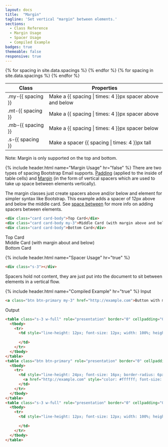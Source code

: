 ```yaml
---
layout: docs
title:  "Margin"
tagline: 'Set vertical "margin" between elements.'
sections:
  - Class Reference
  - Margin Usage
  - Spacer Usage
  - Compiled Example
badges: true
themeable: false
responsive: true
---
```

<a class="anchor" name="class-reference"></a>
<div class="table-utilities">
  <table class="table">
    <thead>
      <tr>
        <th>Class</th>
        <th>Properties</th>
      </tr>
    </thead>
    <tbody>
      {% for spacing in site.data.spacings %}
        <tr><td class="class">.my-{{ spacing }}</td><td class="result">Make a {{ spacing | times: 4 }}px spacer above and below</td></tr>
        <tr><td class="class">.mt-{{ spacing }}</td><td class="result">Make a {{ spacing | times: 4 }}px spacer above</td></tr>
        <tr><td class="class">.mb-{{ spacing }}</td><td class="result">Make a {{ spacing | times: 4 }}px spacer below</td></tr>
      {% endfor %}
      {% for spacing in site.data.spacings %}
        <tr><td class="class">.s-{{ spacing }}</td><td class="result">Make a spacer {{ spacing | times: 4 }}px tall</td></tr>
      {% endfor %}
    </tbody>
  </table>
</div>
Note: Margin is only supported on the top and bottom.

{% include header.html name="Margin Usage" hr="false" %}
There are two types of spacing Bootstrap Email supports. [Padding](/docs/padding) (applied to the inside of table cells) and [Margin](/docs/margin) (in the form of vertical spacers which are used to take up space between elements vertically).

The margin classes just create spacers above and/or below and element for simpler syntax like Bootstrap. This example adds a spacer of 12px above and below the middle card. See [space between](/docs/space-between) for more info on adding spacers between elements.
```html
<div class="card card-body">Top Card</div>
<div class="card card-body my-3">Middle Card (with margin above and below)</div>
<div class="card card-body">Bottom Card</div>
```

<div class="card card-body">Top Card</div>
<div class="card card-body my-3">Middle Card (with margin about and below)</div>
<div class="card card-body">Bottom Card</div>

{% include header.html name="Spacer Usage" hr="true" %}
```html
<div class="s-3"></div>
```
Spacers hold not content, they are just put into the document to sit between elements in a vertical flow.

{% include header.html name="Compiled Example" hr="true" %}
<span class="badge rounded-pill badge-input">Input</span>
```html
<a class="btn btn-primary my-3" href="http://example.com">Button with mega margin</a>
```

<span class="badge rounded-pill badge-output">Output</span>
```html
<table class="s-3 w-full" role="presentation" border="0" cellpadding="0" cellspacing="0" style="width: 100%;" width="100%">
  <tbody>
    <tr>
      <td style="line-height: 12px; font-size: 12px; width: 100%; height: 12px; margin: 0;" align="left" width="100%" height="12">
         
      </td>
    </tr>
  </tbody>
</table>
<table class="btn btn-primary" role="presentation" border="0" cellpadding="0" cellspacing="0" style="border-radius: 6px; border-collapse: separate !important;">
  <tbody>
    <tr>
      <td style="line-height: 24px; font-size: 16px; border-radius: 6px; margin: 0;" align="center" bgcolor="#0d6efd">
        <a href="http://example.com" style="color: #ffffff; font-size: 16px; font-family: Helvetica, Arial, sans-serif; text-decoration: none; border-radius: 6px; line-height: 20px; display: inline-block; font-weight: normal; white-space: nowrap; background-color: #0d6efd; padding: 8px 12px; border: 1px solid #0d6efd;">Button with mega margin</a>
      </td>
    </tr>
  </tbody>
</table>
<table class="s-3 w-full" role="presentation" border="0" cellpadding="0" cellspacing="0" style="width: 100%;" width="100%">
  <tbody>
    <tr>
      <td style="line-height: 12px; font-size: 12px; width: 100%; height: 12px; margin: 0;" align="left" width="100%" height="12">
         
      </td>
    </tr>
  </tbody>
</table>
```
